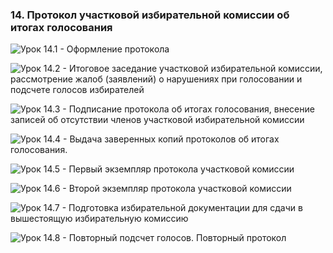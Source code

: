 ### 14. Протокол участковой избирательной комиссии об итогах голосования

![ [Урок 14.1 - Оформление протокола ](#lesson-4.14.1) ](./4.14.1.png)

![ [Урок 14.2 - Итоговое заседание участковой избирательной комиссии, рассмотрение жалоб (заявлений) о нарушениях при голосовании и подсчете голосов избирателей ](#lesson-4.14.2) ](./4.14.2.png)

![ [Урок 14.3 - Подписание протокола об итогах голосования, внесение записей об отсутствии членов участковой избирательной комиссии ](#lesson-4.14.3) ](./4.14.3.png)

![ [Урок 14.4 - Выдача заверенных копий протоколов об итогах голосования.](#lesson-4.14.4) ](./4.14.4.png)

![ [Урок 14.5 - Первый экземпляр протокола участковой комиссии ](#lesson-4.14.5) ](./4.14.5.png)

![ [Урок 14.6 - Второй экземпляр протокола участковой комиссии ](#lesson-4.14.6) ](./4.14.6.png)

![ [Урок 14.7 - Подготовка избирательной документации для сдачи в вышестоящую избирательную комиссию ](#lesson-4.14.7) ](./4.14.7.png)

![ [Урок 14.8 - Повторный подсчет голосов. Повторный протокол ](#lesson-4.14.8) ](./4.14.8.png)
